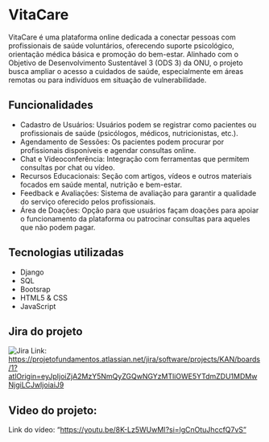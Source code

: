 # VitaCare
VitaCare é uma plataforma online dedicada a conectar pessoas com profissionais de saúde voluntários, oferecendo suporte psicológico, orientação médica básica e promoção do bem-estar. Alinhado com o Objetivo de Desenvolvimento Sustentável 3 (ODS 3) da ONU, o projeto busca ampliar o acesso a cuidados de saúde, especialmente em áreas remotas ou para indivíduos em situação de vulnerabilidade.

## Funcionalidades
- Cadastro de Usuários: Usuários podem se registrar como pacientes ou profissionais de saúde (psicólogos, médicos, nutricionistas, etc.).
- Agendamento de Sessões: Os pacientes podem procurar por profissionais disponíveis e agendar consultas online.
- Chat e Videoconferência: Integração com ferramentas que permitem consultas por chat ou vídeo.
- Recursos Educacionais: Seção com artigos, vídeos e outros materiais focados em saúde mental, nutrição e bem-estar.
- Feedback e Avaliações: Sistema de avaliação para garantir a qualidade do serviço oferecido pelos profissionais.
- Área de Doações: Opção para que usuários façam doações para apoiar o funcionamento da plataforma ou patrocinar consultas para aqueles que não podem pagar.

## Tecnologias utilizadas
- Django
- SQL
- Bootsrap
- HTML5 & CSS
- JavaScript

## Jira do projeto
![Jira](https://github.com/user-attachments/assets/03497818-6069-43a5-8cfb-f557df3c7299)
Link: https://projetofundamentos.atlassian.net/jira/software/projects/KAN/boards/1?atlOrigin=eyJpIjoiZjA2MzY5NmQyZGQwNGYzMTliOWE5YTdmZDU1MDMwNjgiLCJwIjoiaiJ9

## Video do projeto:

Link do vídeo: “https://youtu.be/8K-Lz5WUwMI?si=lgCnOtuJhccfQ7vS”